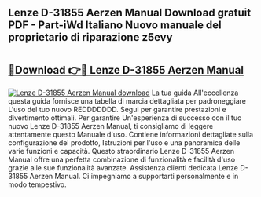 ## Lenze D-31855 Aerzen Manual Download gratuit PDF - Part-iWd Italiano Nuovo manuale del proprietario di riparazione z5evy

# <h2><a href="http://dfbod2.blite.top/?on=Lenze+D-31855+Aerzen+Manual">🔗Download 👉🔴 Lenze D-31855 Aerzen Manual</a></h2>

[![Lenze D-31855 Aerzen Manual download](https://i.imgur.com/lujVjoI.png)](http://dfbod2.blite.top/?on=Lenze+D-31855+Aerzen+Manual)
La tua guida All'eccellenza questa guida fornisce una tabella di marcia dettagliata per padroneggiare L'uso del tuo nuovo REDDDDDDD. Segui per garantire prestazioni e divertimento ottimali. Per garantire Un'esperienza di successo con il tuo nuovo Lenze D-31855 Aerzen Manual, ti consigliamo di leggere attentamente questo Manuale d'uso. Contiene informazioni dettagliate sulla configurazione del prodotto, Istruzioni per l'uso e una panoramica delle varie funzioni e capacità. Questo straordinario Lenze D-31855 Aerzen Manual offre una perfetta combinazione di funzionalità e facilità d'uso grazie alle sue funzionalità avanzate. Assistenza clienti dedicata Lenze D-31855 Aerzen Manual. Ci impegniamo a supportarti personalmente e in modo tempestivo.
